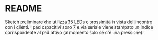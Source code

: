 # README

Sketch preliminare che utilizza 35 LEDs e prossimità in vista dell'incontro con i clienti.
i pad capacitivi sono 7 e via seriale viene stampato un indice corrispondente al pad attivo (al momento solo se c'è una pressione).
